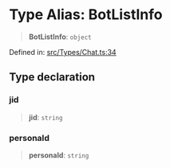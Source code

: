 # Type Alias: BotListInfo

> **BotListInfo**: `object`

Defined in: [src/Types/Chat.ts:34](https://github.com/Fokusdotid/Baileys/blob/f4c7971f59af0b012f8de667e7a21ae12f7bbf19/src/Types/Chat.ts#L34)

## Type declaration

### jid

> **jid**: `string`

### personaId

> **personaId**: `string`
